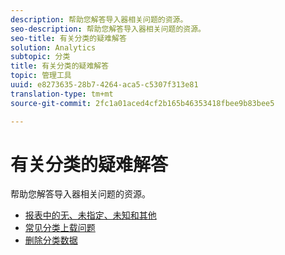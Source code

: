 ```yaml
---
description: 帮助您解答导入器相关问题的资源。
seo-description: 帮助您解答导入器相关问题的资源。
seo-title: 有关分类的疑难解答
solution: Analytics
subtopic: 分类
title: 有关分类的疑难解答
topic: 管理工具
uuid: e8273635-28b7-4264-aca5-c5307f313e81
translation-type: tm+mt
source-git-commit: 2fc1a01aced4cf2b165b46353418fbee9b83bee5

---
```



# 有关分类的疑难解答

帮助您解答导入器相关问题的资源。

* [报表中的无、未指定、未知和其他](/help/technotes/unspecified.md)
* [常见分类上载问题](http://helpx.adobe.com/analytics/kb/common-saint-upload-issues.html)
* [删除分类数据](/help/components/c-classifications2/c-classifications-importer/t-delete-classification-data.md)

